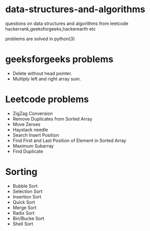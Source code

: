 # data-structures-and-algorithms

questions on data structures and algorithms from leetcode hackerrank,geeksforgeeks,hackerearth etc


problems are solved in python(3)

# geeksforgeeks problems

- Delete without head pointer. 
- Multiply left and right array sum.

# Leetcode problems 

- ZigZag Conversion
- Remove Duplicates from Sorted Array
- Move Zeroes
- Haystack needle
- Search Insert Position
- Find First and Last Position of Element in Sorted Array
- Maximum Subarray
- Find Duplicate


# Sorting
- Bubble Sort
- Selection Sort
- Insertion Sort
- Quick Sort
- Merge Sort
- Radix Sort
- Bin/Bucke Sort
- Shell Sort

